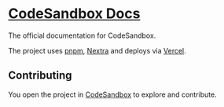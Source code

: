 # [CodeSandbox Docs](https://codesandbox.io/docs/learn/introduction)

The official documentation for CodeSandbox.

The project uses [pnpm](https://pnpm.io), [Nextra](https://nextra.vercel.app) and deploys via [Vercel](https://vercel.com).

## Contributing

You open the project in [CodeSandbox](https://codesandbox.io/p/github/codesandbox/docs) to explore and contribute.
